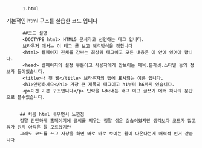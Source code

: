           1.html
기본적인 html 구조를 실습한 코드 입니다 

          ##코드 설명
          <DOCTYPE html> HTML5 문서라고 선언하는 태그 입니다.
          브라우저 에서는 이 태그 를 보고 해석방식을 정합니다
          <html> 웹페이지 전체를 감싸는 최상위 태그이고 모든 내용은 이 안에 있어야 합니다.
          <head> 웹페이지의 설정 부분이고 사용자에게 안보이는 제목.문자셋.스타일 등의 정보가 들어있습니다.
          <title>내 첫 웹</title> 브라우저의 탭에 표시되는 이름 입니다.
          <h1>안녕하세요</h1> 가장 큰 제목의 태그이고 h1부터 h6까지 있습니다. 
          <p>이건 기본 구조입니다</p> 단락을 나타내는 태그 이고 글쓰기 에서 하나의 문단 으로 볼수있습니다.


         ## 처음 html 배우면서 느낀점
         정말 간단하게 홈페이지에 글씨를 띄우는 정말 쉬운 실습이였지만 생각보다 코드가 많고 뭐가 뭔지 아직은 잘 모르겠지만
         그래도 코드를 쓰고 저장을 하면 바로 바로 보이는 웹이 나온다는게 매력적 인거 같습니다 
                         
